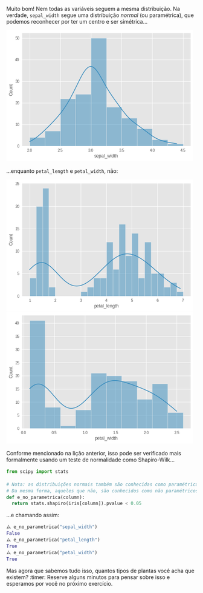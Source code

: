 Muito bom! Nem todas as variáveis seguem a mesma distribuição. Na verdade, `sepal_width` segue uma distribuição _normal_ (ou paramétrica), que podemos reconhecer por ter um centro e ser simétrica...

<img src="https://raw.githubusercontent.com/MumukiProject/mumuki-guia-python3-clustering/master/assets/sepal_with_hist_1672522430362.png" alt="sepal_with_hist_1672522430362.png" width="auto" height="auto">

...enquanto `petal_length` e `petal_width`, não:

<img src="https://raw.githubusercontent.com/MumukiProject/mumuki-guia-python3-clustering/master/assets/petal_length_hist_1672522445222.png" alt="petal_length_hist_1672522445222.png" width="auto" height="auto">

<img src= " https://raw.githubusercontent.com/MumukiProject/mumuki-guia-python3-clustering/master/assets/petal_width_hist_1672522456715.png" alt="petal_width_hist_1672522456715.png" width="auto" height="auto">

Conforme mencionado na lição anterior, isso pode ser verificado mais formalmente usando um teste de normalidade como Shapiro-Wilk...

```python
from scipy import stats

# Nota: as distribuições normais também são conhecidas como paramétricas.
# Da mesma forma, aqueles que não, são conhecidos como não paramétricos
def e_no_parametrica(column):
  return stats.shapiro(iris[column]).pvalue < 0.05
```
...e chamando assim:

``` python
ム e_no_parametrica("sepal_width")
False
ム e_no_parametrica("petal_length")
True
ム e_no_parametrica("petal_width")
True
```

Mas agora que sabemos tudo isso, quantos tipos de plantas você acha que existem? :timer: Reserve alguns minutos para pensar sobre isso e esperamos por você no próximo exercício.
